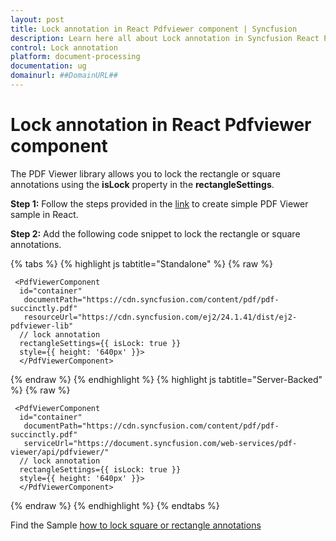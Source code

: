 ```yaml
---
layout: post
title: Lock annotation in React Pdfviewer component | Syncfusion
description: Learn here all about Lock annotation in Syncfusion React Pdfviewer component of Syncfusion Essential JS 2 and more.
control: Lock annotation
platform: document-processing
documentation: ug
domainurl: ##DomainURL##
---
```


# Lock annotation in React Pdfviewer component

The PDF Viewer library allows you to lock the rectangle or square annotations using the **isLock** property in the **rectangleSettings**.

**Step 1:** Follow the steps provided in the [link](https://help.syncfusion.com/document-processing/pdf/pdf-viewer/react/getting-started) to create simple PDF Viewer sample in React.

**Step 2:** Add the following code snippet to lock the rectangle or square annotations.

{% tabs %}
{% highlight js tabtitle="Standalone" %}
{% raw %}

     <PdfViewerComponent
      id="container"
       documentPath="https://cdn.syncfusion.com/content/pdf/pdf-succinctly.pdf"
       resourceUrl="https://cdn.syncfusion.com/ej2/24.1.41/dist/ej2-pdfviewer-lib"
      // lock annotation
      rectangleSettings={{ isLock: true }}
      style={{ height: '640px' }}>
      </PdfViewerComponent>

{% endraw %}
{% endhighlight %}
{% highlight js tabtitle="Server-Backed" %}
{% raw %}

     <PdfViewerComponent
      id="container"
       documentPath="https://cdn.syncfusion.com/content/pdf/pdf-succinctly.pdf"
       serviceUrl="https://document.syncfusion.com/web-services/pdf-viewer/api/pdfviewer/"
      // lock annotation
      rectangleSettings={{ isLock: true }}
      style={{ height: '640px' }}>
      </PdfViewerComponent>

{% endraw %}
{% endhighlight %}
{% endtabs %}

Find the Sample [how to lock square or rectangle annotations](https://stackblitz.com/edit/react-yxp8kz?file=src%2Findex.js)